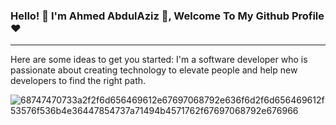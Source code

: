 ### Hello! 👋 I'm Ahmed AbdulAziz 👋, Welcome To My Github Profile ♥
---------------------------------------------------------------------



Here are some ideas to get you started:
I'm a software developer who is passionate about creating technology to elevate people and help new developers to find the right path.



![68747470733a2f2f6d656469612e67697068792e636f6d2f6d656469612f53576f536b4e36447854737a71494b4571762f67697068792e676966](https://user-images.githubusercontent.com/45937473/186777755-c5bb49e4-c023-4cec-b3ce-73d3547b1f12.gif)



